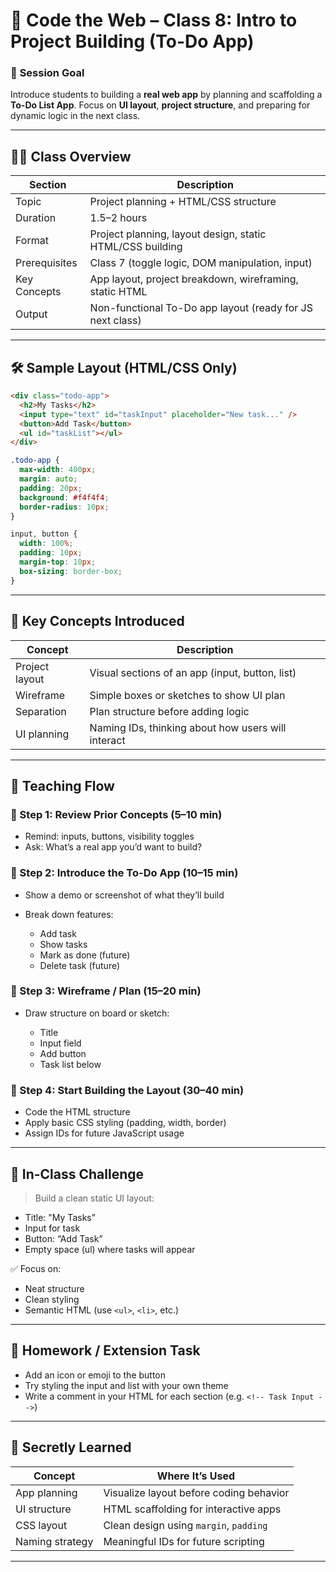 # 🏫 **Code the Web – Class 8: Intro to Project Building (To-Do App)**

### 🎯 **Session Goal**

Introduce students to building a **real web app** by planning and scaffolding a **To-Do List App**. Focus on **UI layout**, **project structure**, and preparing for dynamic logic in the next class.

---

## 🧑‍🏫 **Class Overview**

| Section       | Description                                               |
| ------------- | --------------------------------------------------------- |
| Topic         | Project planning + HTML/CSS structure                     |
| Duration      | 1.5–2 hours                                               |
| Format        | Project planning, layout design, static HTML/CSS building |
| Prerequisites | Class 7 (toggle logic, DOM manipulation, input)           |
| Key Concepts  | App layout, project breakdown, wireframing, static HTML   |
| Output        | Non-functional To-Do app layout (ready for JS next class) |

---

## 🛠️ **Sample Layout (HTML/CSS Only)**

```html
<div class="todo-app">
  <h2>My Tasks</h2>
  <input type="text" id="taskInput" placeholder="New task..." />
  <button>Add Task</button>
  <ul id="taskList"></ul>
</div>
```

```css
.todo-app {
  max-width: 400px;
  margin: auto;
  padding: 20px;
  background: #f4f4f4;
  border-radius: 10px;
}

input, button {
  width: 100%;
  padding: 10px;
  margin-top: 10px;
  box-sizing: border-box;
}
```

---

## 📖 **Key Concepts Introduced**

| Concept        | Description                                        |
| -------------- | -------------------------------------------------- |
| Project layout | Visual sections of an app (input, button, list)    |
| Wireframe      | Simple boxes or sketches to show UI plan           |
| Separation     | Plan structure before adding logic                 |
| UI planning    | Naming IDs, thinking about how users will interact |

---

## 🧭 **Teaching Flow**

### 🔹 Step 1: Review Prior Concepts (5–10 min)

* Remind: inputs, buttons, visibility toggles
* Ask: What’s a real app you’d want to build?

### 🔹 Step 2: Introduce the To-Do App (10–15 min)

* Show a demo or screenshot of what they’ll build
* Break down features:

  * Add task
  * Show tasks
  * Mark as done (future)
  * Delete task (future)

### 🔹 Step 3: Wireframe / Plan (15–20 min)

* Draw structure on board or sketch:

  * Title
  * Input field
  * Add button
  * Task list below

### 🔹 Step 4: Start Building the Layout (30–40 min)

* Code the HTML structure
* Apply basic CSS styling (padding, width, border)
* Assign IDs for future JavaScript usage

---

## 🧪 **In-Class Challenge**

> Build a clean static UI layout:

* Title: "My Tasks"
* Input for task
* Button: “Add Task”
* Empty space (ul) where tasks will appear

✅ Focus on:

* Neat structure
* Clean styling
* Semantic HTML (use `<ul>`, `<li>`, etc.)

---

## 📝 **Homework / Extension Task**

* Add an icon or emoji to the button
* Try styling the input and list with your own theme
* Write a comment in your HTML for each section (e.g. `<!-- Task Input -->`)

---

## 🧠 **Secretly Learned**

| Concept         | Where It’s Used                         |
| --------------- | --------------------------------------- |
| App planning    | Visualize layout before coding behavior |
| UI structure    | HTML scaffolding for interactive apps   |
| CSS layout      | Clean design using `margin`, `padding`  |
| Naming strategy | Meaningful IDs for future scripting     |

---